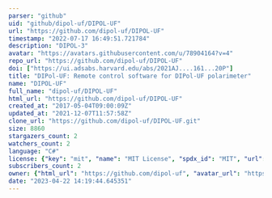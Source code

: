 ```yaml
---
parser: "github"
uid: "github/dipol-uf/DIPOL-UF"
url: "https://github.com/dipol-uf/DIPOL-UF"
timestamp: "2022-07-17 16:49:51.721784"
description: "DIPOL-3"
avatar: "https://avatars.githubusercontent.com/u/78904164?v=4"
repo_url: "https://github.com/dipol-uf/DIPOL-UF"
doi: ["https://ui.adsabs.harvard.edu/abs/2021AJ....161...20P"]
title: "DIPol-UF: Remote control software for DIPol-UF polarimeter"
name: "DIPOL-UF"
full_name: "dipol-uf/DIPOL-UF"
html_url: "https://github.com/dipol-uf/DIPOL-UF"
created_at: "2017-05-04T09:00:09Z"
updated_at: "2021-12-07T11:57:58Z"
clone_url: "https://github.com/dipol-uf/DIPOL-UF.git"
size: 8860
stargazers_count: 2
watchers_count: 2
language: "C#"
license: {"key": "mit", "name": "MIT License", "spdx_id": "MIT", "url": "https://api.github.com/licenses/mit", "node_id": "MDc6TGljZW5zZTEz"}
subscribers_count: 2
owner: {"html_url": "https://github.com/dipol-uf", "avatar_url": "https://avatars.githubusercontent.com/u/78904164?v=4", "login": "dipol-uf", "type": "Organization"}
date: "2023-04-22 14:19:44.645351"
---
```

